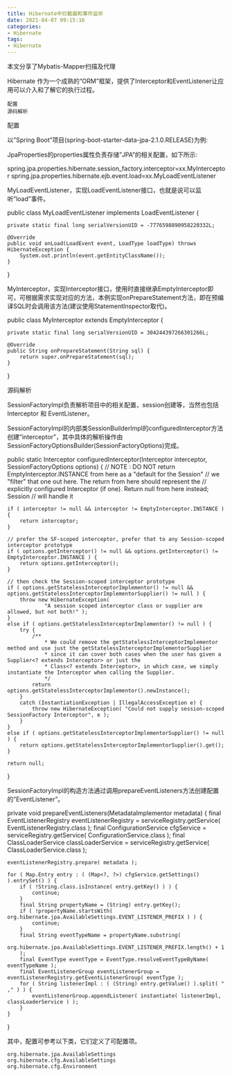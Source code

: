 ```yaml
---
title: Hibernate中拦截器和事件监听 
date: 2021-04-07 09:15:16
categories: 
- Hibernate
tags: 
- Hibernate
---
```

本文分享了Mybatis-Mapper扫描及代理 
<!-- more -->


Hibernate 作为一个成熟的“ORM”框架，提供了Interceptor和EventListener让应用可以介入和了解它的执行过程。

    配置
    源码解析

配置

以”Spring Boot”项目(spring-boot-starter-data-jpa-2.1.0.RELEASE)为例:

JpaProperties的properties属性负责存储”JPA”的相关配置，如下所示:

spring.jpa.properties.hibernate.session_factory.interceptor=xx.MyInterceptor
spring.jpa.properties.hibernate.ejb.event.load=xx.MyLoadEventListener

MyLoadEventListener，实现LoadEventListener接口，也就是说可以监听”load”事件。

public class MyLoadEventListener implements LoadEventListener {

    private static final long serialVersionUID = -7776598890958220332L;

    @Override
    public void onLoad(LoadEvent event, LoadType loadType) throws HibernateException {
        System.out.println(event.getEntityClassName());
    }
}

MyInterceptor，实现Interceptor接口，使用时直接继承EmptyInterceptor即可，可根据需求实现对应的方法，本例实现onPrepareStatement方法，即在预编译SQL时会调用该方法(建议使用StatementInspector取代)。

public class MyInterceptor extends EmptyInterceptor {

    private static final long serialVersionUID = 304244397266301266L;

    @Override
    public String onPrepareStatement(String sql) {
        return super.onPrepareStatement(sql);
    }
}

源码解析

SessionFactoryImpl负责解析项目中的相关配置，session创建等，当然也包括 Interceptor 和 EventListener。

SessionFactoryImpl的内部类SessionBuilderImpl的configuredInterceptor方法创建”interceptor”，其中具体的解析操作由SessionFactoryOptionsBuilder(SessionFactoryOptions)完成。

public static Interceptor configuredInterceptor(Interceptor interceptor, SessionFactoryOptions options) {
    // NOTE : DO NOT return EmptyInterceptor.INSTANCE from here as a "default for the Session"
    // 		we "filter" that one out here.  The return from here should represent the
    //		explicitly configured Interceptor (if one).  Return null from here instead; Session
    //		will handle it

    if ( interceptor != null && interceptor != EmptyInterceptor.INSTANCE ) {
        return interceptor;
    }

    // prefer the SF-scoped interceptor, prefer that to any Session-scoped interceptor prototype
    if ( options.getInterceptor() != null && options.getInterceptor() != EmptyInterceptor.INSTANCE ) {
        return options.getInterceptor();
    }

    // then check the Session-scoped interceptor prototype
    if ( options.getStatelessInterceptorImplementor() != null && options.getStatelessInterceptorImplementorSupplier() != null ) {
        throw new HibernateException(
                "A session scoped interceptor class or supplier are allowed, but not both!" );
    }
    else if ( options.getStatelessInterceptorImplementor() != null ) {
        try {
            /**
                * We could remove the getStatelessInterceptorImplementor method and use just the getStatelessInterceptorImplementorSupplier
                * since it can cover both cases when the user has given a Supplier<? extends Interceptor> or just the
                * Class<? extends Interceptor>, in which case, we simply instantiate the Interceptor when calling the Supplier.
                */
            return options.getStatelessInterceptorImplementor().newInstance();
        }
        catch (InstantiationException | IllegalAccessException e) {
            throw new HibernateException( "Could not supply session-scoped SessionFactory Interceptor", e );
        }
    }
    else if ( options.getStatelessInterceptorImplementorSupplier() != null ) {
        return options.getStatelessInterceptorImplementorSupplier().get();
    }

    return null;
}

SessionFactoryImpl的构造方法通过调用prepareEventListeners方法创建配置的”EventListener”。

private void prepareEventListeners(MetadataImplementor metadata) {
    final EventListenerRegistry eventListenerRegistry = serviceRegistry.getService( EventListenerRegistry.class );
    final ConfigurationService cfgService = serviceRegistry.getService( ConfigurationService.class );
    final ClassLoaderService classLoaderService = serviceRegistry.getService( ClassLoaderService.class );

    eventListenerRegistry.prepare( metadata );

    for ( Map.Entry entry : ( (Map<?, ?>) cfgService.getSettings() ).entrySet() ) {
        if ( !String.class.isInstance( entry.getKey() ) ) {
            continue;
        }
        final String propertyName = (String) entry.getKey();
        if ( !propertyName.startsWith( org.hibernate.jpa.AvailableSettings.EVENT_LISTENER_PREFIX ) ) {
            continue;
        }
        final String eventTypeName = propertyName.substring(
                org.hibernate.jpa.AvailableSettings.EVENT_LISTENER_PREFIX.length() + 1
        );
        final EventType eventType = EventType.resolveEventTypeByName( eventTypeName );
        final EventListenerGroup eventListenerGroup = eventListenerRegistry.getEventListenerGroup( eventType );
        for ( String listenerImpl : ( (String) entry.getValue() ).split( " ," ) ) {
            eventListenerGroup.appendListener( instantiate( listenerImpl, classLoaderService ) );
        }
    }
}

其中，配置可参考以下类，它们定义了可配置项。

    org.hibernate.jpa.AvailableSettings
    org.hibernate.cfg.AvailableSettings
    org.hibernate.cfg.Environment

